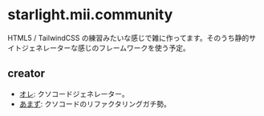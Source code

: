 # starlight.mii.community

HTML5 / TailwindCSS の練習みたいな感じで雑に作ってます。そのうち静的サイトジェネレーターな感じのフレームワークを使う予定。

## creator

- [オレ](https://github.com/Assault-8448): クソコードジェネレーター。
- [あまず](https://github.com/tenzyu): クソコードのリファクタリングガチ勢。
